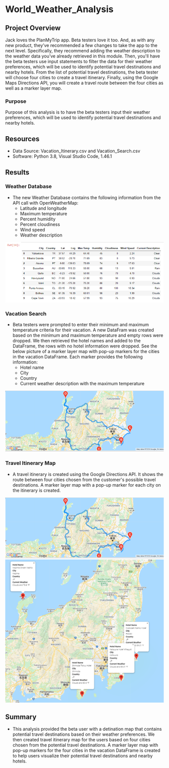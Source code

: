 # World_Weather_Analysis

## Project Overview
Jack loves the PlanMyTrip app. Beta testers love it too. And, as with any new product, they’ve recommended a few changes to take the app to the next level. Specifically, they recommend adding the weather description to the weather data you’ve already retrieved in this module. Then, you'll have the beta testers use input statements to filter the data for their weather preferences, which will be used to identify potential travel destinations and nearby hotels. From the list of potential travel destinations, the beta tester will choose four cities to create a travel itinerary. Finally, using the Google Maps Directions API, you will create a travel route between the four cities as well as a marker layer map. 

### Purpose
Purpose of this analysis is to have the beta testers input their weather preferences, which will be used to identify potential travel destinations and nearby hotels.

## Resources
- Data Source: Vacation_Itinerary.csv and Vacation_Search.csv
- Software: Python 3.8, Visual Studio Code, 1.46.1

## Results

### Weather Database
- The new Weather Database contains the following information from the API call with OpenWeatherMap:
    - Latitude and longitude
    - Maximum temperature
    - Percent humidity
    - Percent cloudiness
    - Wind speed
    - Weather description
    
![Weather_Database](https://github.com/grwon/World_Weather_Analysis/blob/master/Weather_Database/Weather_Database.png)   

### Vacation Search
- Beta testers were prompted to enter their minimum and maximum temperature criteria for their vacation. A new DataFram was created based on the minimum and maximum temperature and empty rows were dropped. We then retrieved the hotel names and added to the DataFrame, the rows with no hotel information were dropped. See the below picture of a marker layer map with pop-up markers for the cities in the vacation DataFrame. Each marker provides the following information:
    - Hotel name
    - City
    - Country
    - Current weather description with the maximum temperature
    
![WeatherPy_vacation_map](https://github.com/grwon/World_Weather_Analysis/blob/master/Vacation_Itinerary/WeatherPy_travel_map.png)

### Travel Itinerary Map
- A travel itinerary is created using the Google Directions API. It shows the route between four cities chosen from the customer's possible travel destinations. A marker layer map with a pop-up marker for each city on the itinerary is created.

![WeatherPy_travel_map](https://github.com/grwon/World_Weather_Analysis/blob/master/Vacation_Itinerary/WeatherPy_travel_map.png)
![WeatherPy_vacation_map_markers](https://github.com/grwon/World_Weather_Analysis/blob/master/Vacation_Itinerary/WeatherPy_travel_map_markers.png)


## Summary
- This analysis provided the beta user with a detination map that contains potential travel destinations based on their weather preferences. We then created travel itinerary map for the users based on four cities chosen from the potential travel destinations. A marker layer map with pop-up markers for the four cities in the vacation DataFrame is created to help users visualize their potential travel destinations and nearby hotels.
